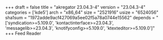 +++
draft = false
title = "akregator 23.04.3-4"
version = "23.04.3-4"
categories = ['kde5']
arch = "x86_64"
size = "2521916"
usize = "6524056"
sha1sum = "1972adde9acf427069a5ee02f5a78a0744e15562"
depends = "['syndication>=5.109.0', 'kontactinterface>=23.04.3', 'messagelib>=23.04.3', 'knotifyconfig>=5.109.0', 'ktexteditor>=5.109.0']"
+++
Feed Reader